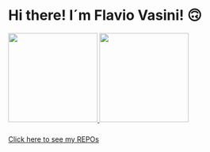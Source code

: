 ### 

<div>
  <h1>Hi there!   I´m Flavio Vasini! 🙃</h1>
  <a href="https://github.com/Vasini25">
  <img height="180em" src="https://github-readme-stats.vercel.app/api?username=Vasini25&show_icons=true&theme=dracula&include_all_commits=true&count_private=true"/>
  <img height="180em" src="https://github-readme-stats.vercel.app/api/top-langs/?username=Vasini25&layout=compact&langs_count=7&theme=dracula"/>
  </a>
</div>

###

<div>  
  <a href="https://github.com/Vasini25?tab=repositories">
    Click here to see my REPOs
  </a>
</div>
